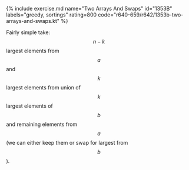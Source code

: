 {% include exercise.md name="Two Arrays And Swaps" id="1353B" labels="greedy, sortings" rating=800 code="r640-659/r642/1353b-two-arrays-and-swaps.kt" %}

Fairly simple take: $$n-k$$ largest elements from $$a$$ and $$k$$ largest elements from union of $$k$$ largest elements of $$b$$ and remaining elements from $$a$$ (we can either keep them or swap for largest from $$b$$).
